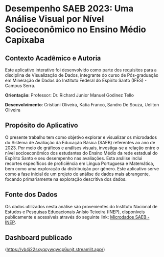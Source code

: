 # Desempenho SAEB 2023: Uma Análise Visual por Nível Socioeconômico no Ensino Médio Capixaba

## Contexto Acadêmico e Autoria
Este aplicativo interativo foi desenvolvido como parte dos requisitos para a disciplina de Visualização de Dados, integrante do curso de Pós-graduação em Mineração de Dados do Instituto Federal do Espírito Santo (IFES) - Campus Serra.

**Orientação**: Professor: Dr. Richard Junior Manuel Godinez Tello

**Desenvolvimento**: Cristiani Oliveira, Katia Franco, Sandro De Souza, Ueliton Oliveira

## Propósito do Aplicativo

O presente trabalho tem como objetivo explorar e visualizar os microdados do Sistema de Avaliação da Educação Básica (SAEB) referentes ao ano de 2023. Por meio de gráficos e análises visuais, investiga-se a relação entre o nível socioeconômico dos estudantes do Ensino Médio da rede estadual do Espírito Santo e seu desempenho nas avaliações. Esta análise inclui recortes específicos de proficiência em Língua Portuguesa e Matemática, bem como uma exploração da distribuição por gênero. Este aplicativo serve como a fase inicial de um projeto de análise de dados mais abrangente, focando primariamente na exploração descritiva dos dados.

## Fonte dos Dados
Os dados utilizados nesta análise são provenientes do Instituto Nacional de Estudos e Pesquisas Educacionais Anísio Teixeira (INEP), disponíveis publicamente e acessíveis através do seguinte link: [Microdados SAEB - INEP](https://www.gov.br/inep/pt-br/areas-de-atuacao/avaliacao-e-exames-educacionais/saeb/resultados).

## Dashboard publicado
(https://vb4j22sxyqcywqwcp6unjt.streamlit.app/)

